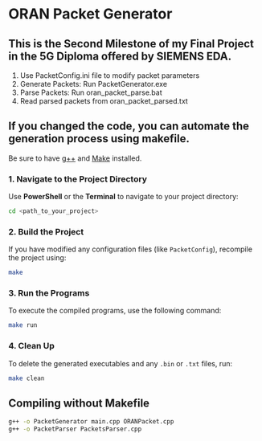 ﻿# ORAN Packet Generator
## This is the Second Milestone of my Final Project in the 5G Diploma offered by SIEMENS EDA.

1) Use PacketConfig.ini file to modify packet parameters
2) Generate Packets: Run PacketGenerator.exe
3) Parse Packets: Run oran_packet_parse.bat
4) Read parsed packets from oran_packet_parsed.txt

## If you changed the code, you can automate the generation process using makefile.
Be sure to have [g++](https://gcc.gnu.org/) and [Make](https://gnuwin32.sourceforge.net/packages/make.htm) installed.

### 1. Navigate to the Project Directory
Use **PowerShell** or the **Terminal** to navigate to your project directory:
```bash
cd <path_to_your_project>
```

### 2. Build the Project
If you have modified any configuration files (like `PacketConfig`), recompile the project using:
```bash
make
```

### 3. Run the Programs
To execute the compiled programs, use the following command:
```bash
make run
```

### 4. Clean Up
To delete the generated executables and any `.bin` or `.txt` files, run:
```bash
make clean
```


## Compiling without Makefile
```bash
g++ -o PacketGenerator main.cpp ORANPacket.cpp
g++ -o PacketParser PacketsParser.cpp
```
